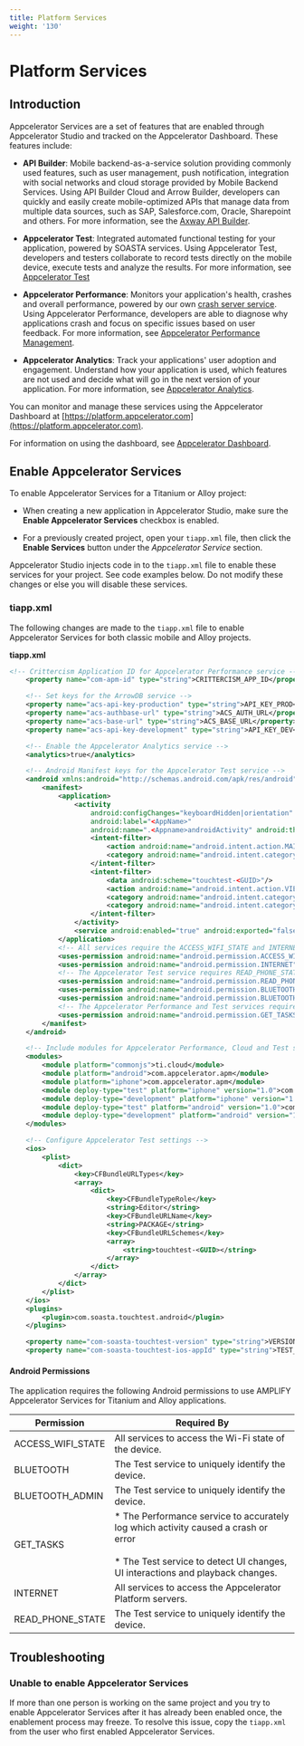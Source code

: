 ```yaml
---
title: Platform Services
weight: '130'
---
```


# Platform Services

## Introduction

Appcelerator Services are a set of features that are enabled through Appcelerator Studio and tracked on the Appcelerator Dashboard. These features include:

* **API Builder**: Mobile backend-as-a-service solution providing commonly used features, such as user management, push notification, integration with social networks and cloud storage provided by Mobile Backend Services. Using API Builder Cloud and Arrow Builder, developers can quickly and easily create mobile-optimized APIs that manage data from multiple data sources, such as SAP, Salesforce.com, Oracle, Sharepoint and others. For more information, see the [Axway API Builder](/guide/Axway_API_Builder/).

* **Appcelerator Test**: Integrated automated functional testing for your application, powered by SOASTA services. Using Appcelerator Test, developers and testers collaborate to record tests directly on the mobile device, execute tests and analyze the results. For more information, see [Appcelerator Test](#undefined)

* **Appcelerator Performance**: Monitors your application's health, crashes and overall performance, powered by our own [crash server service](#CrashServer). Using Appcelerator Performance, developers are able to diagnose why applications crash and focus on specific issues based on user feedback. For more information, see [Appcelerator Performance Management](#undefined).

* **Appcelerator Analytics**: Track your applications' user adoption and engagement. Understand how your application is used, which features are not used and decide what will go in the next version of your application. For more information, see [Appcelerator Analytics](/guide/AMPLIFY_Appcelerator_Services/AMPLIFY_Appcelerator_Services_Guide/Appcelerator_Analytics/).

You can monitor and manage these services using the Appcelerator Dashboard at [https://platform.appcelerator.com](https://platform.appcelerator.com).

For information on using the dashboard, see [Appcelerator Dashboard](/guide/Appcelerator_Dashboard/).

## Enable Appcelerator Services

To enable Appcelerator Services for a Titanium or Alloy project:

* When creating a new application in Appcelerator Studio, make sure the **Enable Appcelerator Services** checkbox is enabled.

* For a previously created project, open your `tiapp.xml` file, then click the **Enable Services** button under the _Appcelerator Service_ section.

Appcelerator Studio injects code in to the `tiapp.xml` file to enable these services for your project. See code examples below. Do not modify these changes or else you will disable these services.

### tiapp.xml

The following changes are made to the `tiapp.xml` file to enable Appcelerator Services for both classic mobile and Alloy projects.

**tiapp.xml**

```xml
<!-- Crittercism Application ID for Appcelerator Performance service -->
    <property name="com-apm-id" type="string">CRITTERCISM_APP_ID</property>

    <!-- Set keys for the ArrowDB service -->
    <property name="acs-api-key-production" type="string">API_KEY_PROD</property>
    <property name="acs-authbase-url" type="string">ACS_AUTH_URL</property>
    <property name="acs-base-url" type="string">ACS_BASE_URL</property>
    <property name="acs-api-key-development" type="string">API_KEY_DEV</property>

    <!-- Enable the Appcelerator Analytics service -->
    <analytics>true</analytics>

    <!-- Android Manifest keys for the Appcelerator Test service -->
    <android xmlns:android="http://schemas.android.com/apk/res/android">
        <manifest>
            <application>
                <activity
                    android:configChanges="keyboardHidden|orientation"
                    android:label="<AppName>"
                    android:name=".<Appname>androidActivity" android:theme="@style/Theme.Titanium">
                    <intent-filter>
                        <action android:name="android.intent.action.MAIN"/>
                        <category android:name="android.intent.category.LAUNCHER"/>
                    </intent-filter>
                    <intent-filter>
                        <data android:scheme="touchtest-<GUID>"/>
                        <action android:name="android.intent.action.VIEW"/>
                        <category android:name="android.intent.category.BROWSABLE"/>
                        <category android:name="android.intent.category.DEFAULT"/>
                    </intent-filter>
                </activity>
                <service android:enabled="true" android:exported="false" android:name="com.soasta.android.touchtest.TouchTestService"/>
            </application>
            <!-- All services require the ACCESS_WIFI_STATE and INTERNET permissions -->
            <uses-permission android:name="android.permission.ACCESS_WIFI_STATE"/>
            <uses-permission android:name="android.permission.INTERNET"/>
            <!-- The Appcelerator Test service requires READ_PHONE_STATE, BLUETOOTH, and BLUETOOTH_ADMIN permissions -->
            <uses-permission android:name="android.permission.READ_PHONE_STATE"/>
            <uses-permission android:name="android.permission.BLUETOOTH"/>
            <uses-permission android:name="android.permission.BLUETOOTH_ADMIN"/>
            <!-- The Appcelerator Performance and Test services require the GET_TASKS permission -->
            <uses-permission android:name="android.permission.GET_TASKS"/>
        </manifest>
    </android>

    <!-- Include modules for Appcelerator Performance, Cloud and Test services -->
    <modules>
        <module platform="commonjs">ti.cloud</module>
        <module platform="android">com.appcelerator.apm</module>
        <module platform="iphone">com.appcelerator.apm</module>
        <module deploy-type="test" platform="iphone" version="1.0">com.soasta.touchtest</module>
        <module deploy-type="development" platform="iphone" version="1.0">com.soasta.touchtest</module>
        <module deploy-type="test" platform="android" version="1.0">com.soasta.touchtest</module>
        <module deploy-type="development" platform="android" version="1.0">com.soasta.touchtest</module>
    </modules>

    <!-- Configure Appcelerator Test settings -->
    <ios>
        <plist>
            <dict>
                <key>CFBundleURLTypes</key>
                <array>
                    <dict>
                        <key>CFBundleTypeRole</key>
                        <string>Editor</string>
                        <key>CFBundleURLName</key>
                        <string>PACKAGE</string>
                        <key>CFBundleURLSchemes</key>
                        <array>
                            <string>touchtest-<GUID></string>
                        </array>
                    </dict>
                </array>
            </dict>
        </plist>
    </ios>
    <plugins>
        <plugin>com.soasta.touchtest.android</plugin>
    </plugins>

    <property name="com-soasta-touchtest-version" type="string">VERSION</property>
    <property name="com-soasta-touchtest-ios-appId" type="string">TEST_APP_ID</property>
```

#### Android Permissions

The application requires the following Android permissions to use AMPLIFY Appcelerator Services for Titanium and Alloy applications.

| Permission | Required By |
| --- | --- |
| ACCESS\_WIFI\_STATE | All services to access the Wi-Fi state of the device. |
| BLUETOOTH | The Test service to uniquely identify the device. |
| BLUETOOTH\_ADMIN | The Test service to uniquely identify the device. |
| GET\_TASKS | * The Performance service to accurately log which activity caused a crash or error<br />    <br />* The Test service to detect UI changes, UI interactions and playback changes. |
| INTERNET | All services to access the Appcelerator Platform servers. |
| READ\_PHONE\_STATE | The Test service to uniquely identify the device. |

## Troubleshooting

### Unable to enable Appcelerator Services

If more than one person is working on the same project and you try to enable Appcelerator Services after it has already been enabled once, the enablement process may freeze. To resolve this issue, copy the `tiapp.xml` from the user who first enabled Appcelerator Services.
